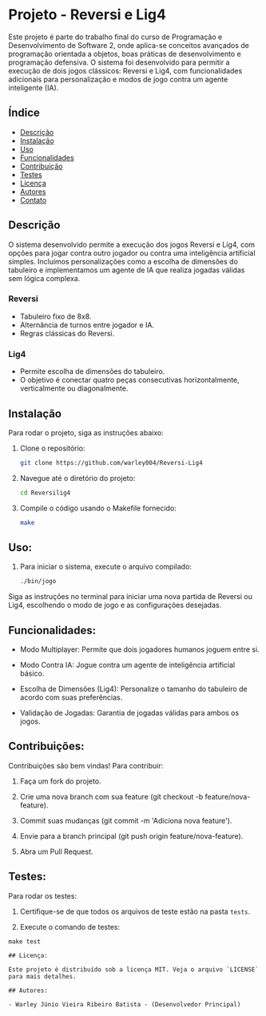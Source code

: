 # Projeto - Reversi e Lig4

Este projeto é parte do trabalho final do curso de Programação e Desenvolvimento de Software 2, onde aplica-se conceitos avançados de programação orientada a objetos, boas práticas de desenvolvimento e programação defensiva. O sistema foi desenvolvido para permitir a execução de dois jogos clássicos: Reversi e Lig4, com funcionalidades adicionais para personalização e modos de jogo contra um agente inteligente (IA).

## Índice

- [Descrição](#descrição)
- [Instalação](#instalação)
- [Uso](#uso)
- [Funcionalidades](#funcionalidades)
- [Contribuição](#contribuição)
- [Testes](#testes)
- [Licença](#licença)
- [Autores](#autores)
- [Contato](#contato)

## Descrição

O sistema desenvolvido permite a execução dos jogos Reversi e Lig4, com opções para jogar contra outro jogador ou contra uma inteligência artificial simples. Incluímos personalizações como a escolha de dimensões do tabuleiro e implementamos um agente de IA que realiza jogadas válidas sem lógica complexa.

### Reversi

- Tabuleiro fixo de 8x8.
- Alternância de turnos entre jogador e IA.
- Regras clássicas do Reversi.

### Lig4

- Permite escolha de dimensões do tabuleiro.
- O objetivo é conectar quatro peças consecutivas horizontalmente, verticalmente ou diagonalmente.

## Instalação

Para rodar o projeto, siga as instruções abaixo:

1. Clone o repositório:
   ```bash
   git clone https://github.com/warley004/Reversi-Lig4

2. Navegue até o diretório do projeto:
   ```bash
   cd Reversilig4

3. Compile o código usando o Makefile fornecido:   
   ```bash
   make

## Uso:

1. Para iniciar o sistema, execute o arquivo compilado:
   ```bash
   ./bin/jogo

Siga as instruções no terminal para iniciar uma nova partida de Reversi ou Lig4, escolhendo o modo de jogo e as configurações desejadas.

## Funcionalidades:

   - Modo Multiplayer: Permite que dois jogadores humanos joguem entre si.

   - Modo Contra IA: Jogue contra um agente de inteligência artificial básico.

   - Escolha de Dimensões (Lig4): Personalize o tamanho do tabuleiro de acordo com suas preferências.

   - Validação de Jogadas: Garantia de jogadas válidas para ambos os jogos.

## Contribuições:

   Contribuições são bem vindas! Para contribuir:

   1. Faça um fork do projeto.

   2. Crie uma nova branch com sua feature (git checkout -b feature/nova-feature).

   3. Commit suas mudanças (git commit -m 'Adiciona nova feature').

   4. Envie para a branch principal (git push origin feature/nova-feature).

   5. Abra um Pull Request.

## Testes:

   Para rodar os testes:

   1. Certifique-se de que todos os arquivos de teste estão na pasta `tests`.

   2. Execute o comando de testes:
   ```bash:
   make test

## Licença:
   
Este projeto é distribuído sob a licença MIT. Veja o arquivo `LICENSE` para mais detalhes.

## Autores:

- Warley Júnio Vieira Ribeiro Batista - (Desenvolvedor Principal)


